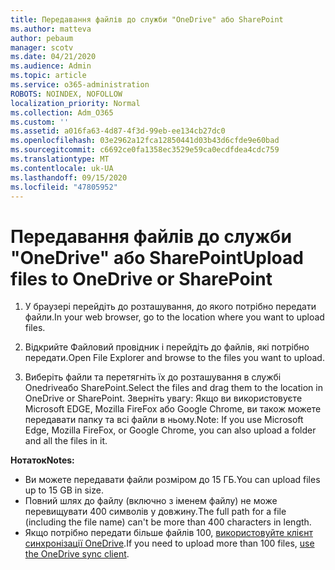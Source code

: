 ```yaml
---
title: Передавання файлів до служби "OneDrive" або SharePoint
ms.author: matteva
author: pebaum
manager: scotv
ms.date: 04/21/2020
ms.audience: Admin
ms.topic: article
ms.service: o365-administration
ROBOTS: NOINDEX, NOFOLLOW
localization_priority: Normal
ms.collection: Adm_O365
ms.custom: ''
ms.assetid: a016fa63-4d87-4f3d-99eb-ee134cb27dc0
ms.openlocfilehash: 03e2962a12fca12850441d03b43d6cfde9e60bad
ms.sourcegitcommit: c6692ce0fa1358ec3529e59ca0ecdfdea4cdc759
ms.translationtype: MT
ms.contentlocale: uk-UA
ms.lasthandoff: 09/15/2020
ms.locfileid: "47805952"
---
```

# <a name="upload-files-to-onedrive-or-sharepoint"></a><span data-ttu-id="85388-102">Передавання файлів до служби "OneDrive" або SharePoint</span><span class="sxs-lookup"><span data-stu-id="85388-102">Upload files to OneDrive or SharePoint</span></span>

1. <span data-ttu-id="85388-103">У браузері перейдіть до розташування, до якого потрібно передати файли.</span><span class="sxs-lookup"><span data-stu-id="85388-103">In your web browser, go to the location where you want to upload files.</span></span>
    
2. <span data-ttu-id="85388-104">Відкрийте Файловий провідник і перейдіть до файлів, які потрібно передати.</span><span class="sxs-lookup"><span data-stu-id="85388-104">Open File Explorer and browse to the files you want to upload.</span></span>
    
3. <span data-ttu-id="85388-105">Виберіть файли та перетягніть їх до розташування в службі Onedriveабо SharePoint.</span><span class="sxs-lookup"><span data-stu-id="85388-105">Select the files and drag them to the location in OneDrive or SharePoint.</span></span> <span data-ttu-id="85388-106">Зверніть увагу: Якщо ви використовуєте Microsoft EDGE, Mozilla FireFox або Google Chrome, ви також можете передавати папку та всі файли в ньому.</span><span class="sxs-lookup"><span data-stu-id="85388-106">Note: If you use Microsoft Edge, Mozilla FireFox, or Google Chrome, you can also upload a folder and all the files in it.</span></span>
    
<span data-ttu-id="85388-107">**Нотаток**</span><span class="sxs-lookup"><span data-stu-id="85388-107">**Notes:**</span></span>
- <span data-ttu-id="85388-108">Ви можете передавати файли розміром до 15 ГБ.</span><span class="sxs-lookup"><span data-stu-id="85388-108">You can upload files up to 15 GB in size.</span></span> 
- <span data-ttu-id="85388-109">Повний шлях до файлу (включно з іменем файлу) не може перевищувати 400 символів у довжину.</span><span class="sxs-lookup"><span data-stu-id="85388-109">The full path for a file (including the file name) can't be more than 400 characters in length.</span></span> 
- <span data-ttu-id="85388-110">Якщо потрібно передати більше файлів 100, [використовуйте клієнт синхронізації OneDrive](https://go.microsoft.com/fwlink/?linkid=866427).</span><span class="sxs-lookup"><span data-stu-id="85388-110">If you need to upload more than 100 files, [use the OneDrive sync client](https://go.microsoft.com/fwlink/?linkid=866427).</span></span> 
  

